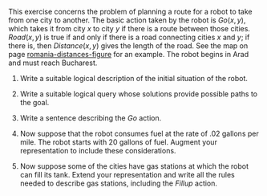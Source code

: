 

This exercise concerns the problem of planning a route for a robot to
take from one city to another. The basic action taken by the robot is
${Go}(x,y)$, which takes it from city $x$ to city $y$ if there is a
route between those cities. ${Road}(x, y)$ is true if and only if
there is a road connecting cities $x$ and $y$; if there is, then
${Distance}(x, y)$ gives the length of the road. See the map on
page <a class="pageRef" id="pageref" title="" href="#">romania-distances-figure</a> for an example. The robot begins in Arad and must
reach Bucharest.<br>

1.  Write a suitable logical description of the initial situation of
    the robot.<br>

2.  Write a suitable logical query whose solutions provide possible
    paths to the goal.<br>

3.  Write a sentence describing the ${Go}$ action.<br>

4.  Now suppose that the robot consumes fuel at the rate of .02 gallons
    per mile. The robot starts with 20 gallons of fuel. Augment your
    representation to include these considerations.<br>

5.  Now suppose some of the cities have gas stations at which the robot
    can fill its tank. Extend your representation and write all the
    rules needed to describe gas stations, including the
    ${Fillup}$ action.<br>
